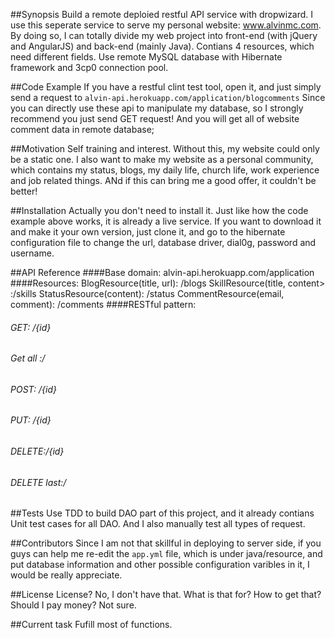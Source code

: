 ##Synopsis
Build a remote deploied restful API service with dropwizard. I use this seperate service to serve my personal website: www.alvinmc.com. By doing so, I can totally divide my web project into front-end (with jQuery and AngularJS) and back-end (mainly Java). Contians 4 resources, which need different fields. Use remote MySQL database with Hibernate framework and 3cp0 connection pool. 

##Code Example
If you have a restful clint test tool, open it, and just simply send a request to `alvin-api.herokuapp.com/application/blogcomments`
Since you can directly use these api to manipulate my database, so I strongly recommend you just send GET request!
And you will get all of website comment data in remote database;

##Motivation
Self training and interest. Without this, my website could only be a static one. I also want to make my website as a personal community, which contains my status, blogs, my daily life, church life, work experience and job related things. ANd if this can bring me a good offer, it couldn't be better!

##Installation
Actually you don't need to install it. Just like how the code example above works, it is already a live service. If you want to download it and make it your own version, just clone it, and go to the hibernate configuration file to change the url, database driver, dial0g, password and username. 

##API Reference
####Base domain: 
alvin-api.herokuapp.com/application
####Resources: 
BlogResource(title, url): /blogs
SkillResource(title, content> :/skills
StatusResource(content): /status 
CommentResource(email, comment): /comments
####RESTful pattern:
###### GET:  /{id}
###### Get all :/
###### POST: /{id}
###### PUT: /{id}
###### DELETE:/{id}
###### DELETE last:/

##Tests
Use TDD to build DAO part of this project, and it already contians Unit test cases for all DAO. And I also manually test all types of request.

##Contributors
Since I am not that skillful in deploying to server side, if you guys can help me re-edit the `app.yml` file, which is under java/resource, and put database information and other possible configuration varibles in it, I would be really appreciate.

##License
License? No, I don't have that. What is that for? How to get that? Should I pay money? Not sure. 

##Current task
Fufill most of functions.
